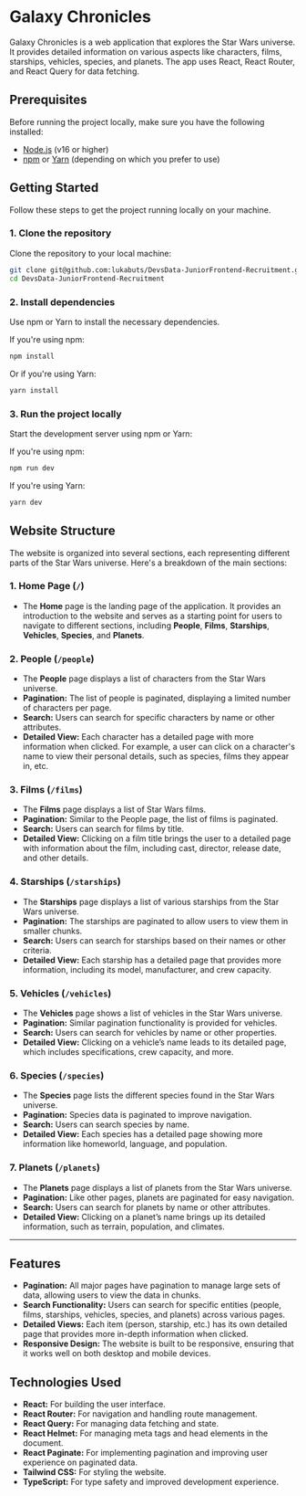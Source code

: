 # Galaxy Chronicles

Galaxy Chronicles is a web application that explores the Star Wars universe. It provides detailed information on various aspects like characters, films, starships, vehicles, species, and planets. The app uses React, React Router, and React Query for data fetching.

## Prerequisites

Before running the project locally, make sure you have the following installed:

- [Node.js](https://nodejs.org/) (v16 or higher)
- [npm](https://www.npmjs.com/) or [Yarn](https://yarnpkg.com/) (depending on which you prefer to use)

## Getting Started

Follow these steps to get the project running locally on your machine.

### 1. Clone the repository

Clone the repository to your local machine:

```bash
git clone git@github.com:lukabuts/DevsData-JuniorFrontend-Recruitment.git
cd DevsData-JuniorFrontend-Recruitment
```

### 2. Install dependencies

Use npm or Yarn to install the necessary dependencies.

If you're using npm:

```bash
npm install
```

Or if you're using Yarn:

```bash
yarn install
```

### 3. Run the project locally

Start the development server using npm or Yarn:

If you're using npm:

```bash
npm run dev
```

If you're using Yarn:

```bash
yarn dev
```

## Website Structure

The website is organized into several sections, each representing different parts of the Star Wars universe. Here's a breakdown of the main sections:

### 1. **Home Page (`/`)**

- The **Home** page is the landing page of the application. It provides an introduction to the website and serves as a starting point for users to navigate to different sections, including **People**, **Films**, **Starships**, **Vehicles**, **Species**, and **Planets**.

### 2. **People (`/people`)**

- The **People** page displays a list of characters from the Star Wars universe.
- **Pagination:** The list of people is paginated, displaying a limited number of characters per page.
- **Search:** Users can search for specific characters by name or other attributes.
- **Detailed View:** Each character has a detailed page with more information when clicked. For example, a user can click on a character's name to view their personal details, such as species, films they appear in, etc.

### 3. **Films (`/films`)**

- The **Films** page displays a list of Star Wars films.
- **Pagination:** Similar to the People page, the list of films is paginated.
- **Search:** Users can search for films by title.
- **Detailed View:** Clicking on a film title brings the user to a detailed page with information about the film, including cast, director, release date, and other details.

### 4. **Starships (`/starships`)**

- The **Starships** page displays a list of various starships from the Star Wars universe.
- **Pagination:** The starships are paginated to allow users to view them in smaller chunks.
- **Search:** Users can search for starships based on their names or other criteria.
- **Detailed View:** Each starship has a detailed page that provides more information, including its model, manufacturer, and crew capacity.

### 5. **Vehicles (`/vehicles`)**

- The **Vehicles** page shows a list of vehicles in the Star Wars universe.
- **Pagination:** Similar pagination functionality is provided for vehicles.
- **Search:** Users can search for vehicles by name or other properties.
- **Detailed View:** Clicking on a vehicle’s name leads to its detailed page, which includes specifications, crew capacity, and more.

### 6. **Species (`/species`)**

- The **Species** page lists the different species found in the Star Wars universe.
- **Pagination:** Species data is paginated to improve navigation.
- **Search:** Users can search species by name.
- **Detailed View:** Each species has a detailed page showing more information like homeworld, language, and population.

### 7. **Planets (`/planets`)**

- The **Planets** page displays a list of planets from the Star Wars universe.
- **Pagination:** Like other pages, planets are paginated for easy navigation.
- **Search:** Users can search for planets by name or other attributes.
- **Detailed View:** Clicking on a planet’s name brings up its detailed information, such as terrain, population, and climates.

---

## Features

- **Pagination:** All major pages have pagination to manage large sets of data, allowing users to view the data in chunks.
- **Search Functionality:** Users can search for specific entities (people, films, starships, vehicles, species, and planets) across various pages.
- **Detailed Views:** Each item (person, starship, etc.) has its own detailed page that provides more in-depth information when clicked.
- **Responsive Design:** The website is built to be responsive, ensuring that it works well on both desktop and mobile devices.

## Technologies Used

- **React:** For building the user interface.
- **React Router:** For navigation and handling route management.
- **React Query:** For managing data fetching and state.
- **React Helmet:** For managing meta tags and head elements in the document.
- **React Paginate:** For implementing pagination and improving user experience on paginated data.
- **Tailwind CSS:** For styling the website.
- **TypeScript:** For type safety and improved development experience.

